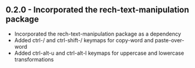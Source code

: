 ## 0.2.0 - Incorporated the rech-text-manipulation package
* Incorporated the rech-text-manipulation package as a dependency
* Added ctrl-/ and ctrl-shift-/ keymaps for copy-word and paste-over-word
* Added ctrl-alt-u and ctrl-alt-l keymaps for uppercase and lowercase transformations
